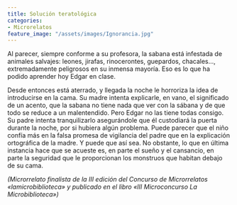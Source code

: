 ```yaml
---
title: Solución teratológica
categories:
- Microrelatos
feature_image: "/assets/images/Ignorancia.jpg"
---
```


Al parecer, siempre conforme a su profesora, la sabana está infestada de animales salvajes: leones, jirafas, rinocerontes, guepardos, chacales…, extremadamente peligrosos en su inmensa mayoría. Eso es lo que ha podido aprender hoy Edgar en clase.

<!-- more -->

Desde entonces está aterrado, y llegada la noche le horroriza la idea de introducirse en la cama. Su madre intenta explicarle, en vano, el significado de un acento, que la sabana no tiene nada que ver con la sábana y de que todo se reduce a un malentendido. Pero Edgar no las tiene todas consigo. Su padre intenta tranquilizarlo asegurándole que él custodiará la puerta durante la noche, por si hubiera algún problema. Puede parecer que el niño confía más en la falsa promesa de vigilancia del padre que en la explicación ortográfica de la madre. Y puede que así sea. No obstante, lo que en última instancia hace que se acueste es, en parte el sueño y el cansancio, en parte la seguridad que le proporcionan los monstruos que habitan debajo de su cama. 

*(Microrrelato finalista de la III edición del Concurso de Microrrelatos «lamicrobiblioteca» y publicado en el libro «III Microconcurso La Microbiblioteca»)*